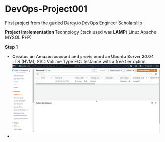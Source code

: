 # DevOps-Project001
First project from the guided Darey.io DevOps Engineer Scholarship 

**Project Implementation**
Technology Stack used was **LAMP**( Linux Apache MYSQL PHP)

**Step 1**
- Created an Amazon account and provisioned an Ubuntu Server 20.04 LTS (HVM), SSD Volume Type EC2 Instance with a free tier option.
 ![alt text](https://github.com/Ellawangari/DevOps-Project001/blob/main/amazon%20instance%201.PNG)
- 



